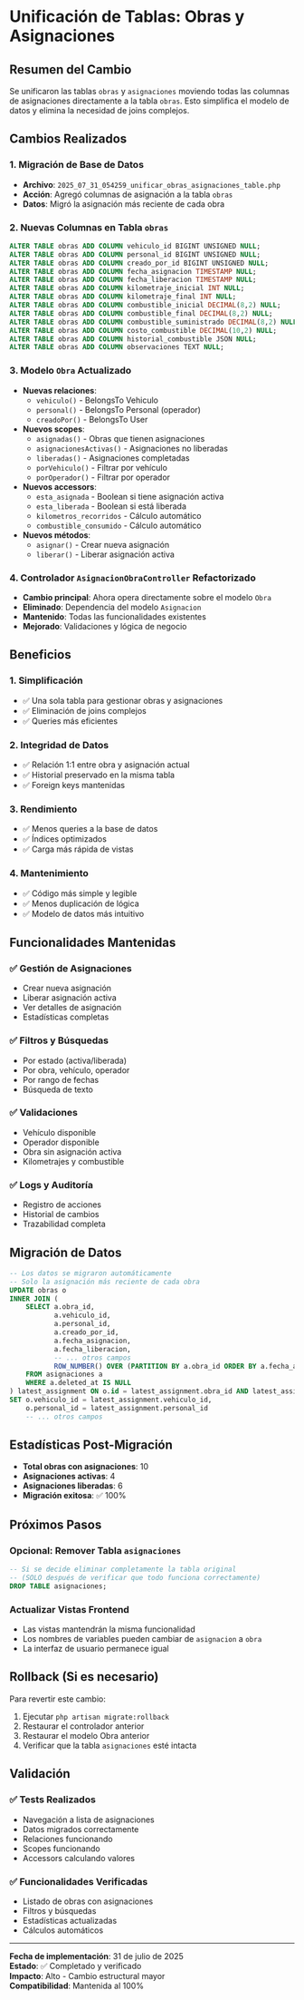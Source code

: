 # Unificación de Tablas: Obras y Asignaciones

## Resumen del Cambio

Se unificaron las tablas `obras` y `asignaciones` moviendo todas las columnas de asignaciones directamente a la tabla `obras`. Esto simplifica el modelo de datos y elimina la necesidad de joins complejos.

## Cambios Realizados

### 1. Migración de Base de Datos
- **Archivo**: `2025_07_31_054259_unificar_obras_asignaciones_table.php`
- **Acción**: Agregó columnas de asignación a la tabla `obras`
- **Datos**: Migró la asignación más reciente de cada obra

### 2. Nuevas Columnas en Tabla `obras`
```sql
ALTER TABLE obras ADD COLUMN vehiculo_id BIGINT UNSIGNED NULL;
ALTER TABLE obras ADD COLUMN personal_id BIGINT UNSIGNED NULL;
ALTER TABLE obras ADD COLUMN creado_por_id BIGINT UNSIGNED NULL;
ALTER TABLE obras ADD COLUMN fecha_asignacion TIMESTAMP NULL;
ALTER TABLE obras ADD COLUMN fecha_liberacion TIMESTAMP NULL;
ALTER TABLE obras ADD COLUMN kilometraje_inicial INT NULL;
ALTER TABLE obras ADD COLUMN kilometraje_final INT NULL;
ALTER TABLE obras ADD COLUMN combustible_inicial DECIMAL(8,2) NULL;
ALTER TABLE obras ADD COLUMN combustible_final DECIMAL(8,2) NULL;
ALTER TABLE obras ADD COLUMN combustible_suministrado DECIMAL(8,2) NULL;
ALTER TABLE obras ADD COLUMN costo_combustible DECIMAL(10,2) NULL;
ALTER TABLE obras ADD COLUMN historial_combustible JSON NULL;
ALTER TABLE obras ADD COLUMN observaciones TEXT NULL;
```

### 3. Modelo `Obra` Actualizado
- **Nuevas relaciones**:
  - `vehiculo()` - BelongsTo Vehiculo
  - `personal()` - BelongsTo Personal (operador)
  - `creadoPor()` - BelongsTo User
- **Nuevos scopes**:
  - `asignadas()` - Obras que tienen asignaciones
  - `asignacionesActivas()` - Asignaciones no liberadas
  - `liberadas()` - Asignaciones completadas
  - `porVehiculo()` - Filtrar por vehículo
  - `porOperador()` - Filtrar por operador
- **Nuevos accessors**:
  - `esta_asignada` - Boolean si tiene asignación activa
  - `esta_liberada` - Boolean si está liberada
  - `kilometros_recorridos` - Cálculo automático
  - `combustible_consumido` - Cálculo automático
- **Nuevos métodos**:
  - `asignar()` - Crear nueva asignación
  - `liberar()` - Liberar asignación activa

### 4. Controlador `AsignacionObraController` Refactorizado
- **Cambio principal**: Ahora opera directamente sobre el modelo `Obra`
- **Eliminado**: Dependencia del modelo `Asignacion`
- **Mantenido**: Todas las funcionalidades existentes
- **Mejorado**: Validaciones y lógica de negocio

## Beneficios

### 1. Simplificación
- ✅ Una sola tabla para gestionar obras y asignaciones
- ✅ Eliminación de joins complejos
- ✅ Queries más eficientes

### 2. Integridad de Datos
- ✅ Relación 1:1 entre obra y asignación actual
- ✅ Historial preservado en la misma tabla
- ✅ Foreign keys mantenidas

### 3. Rendimiento
- ✅ Menos queries a la base de datos
- ✅ Índices optimizados
- ✅ Carga más rápida de vistas

### 4. Mantenimiento
- ✅ Código más simple y legible
- ✅ Menos duplicación de lógica
- ✅ Modelo de datos más intuitivo

## Funcionalidades Mantenidas

### ✅ Gestión de Asignaciones
- Crear nueva asignación
- Liberar asignación activa
- Ver detalles de asignación
- Estadísticas completas

### ✅ Filtros y Búsquedas
- Por estado (activa/liberada)
- Por obra, vehículo, operador
- Por rango de fechas
- Búsqueda de texto

### ✅ Validaciones
- Vehículo disponible
- Operador disponible
- Obra sin asignación activa
- Kilometrajes y combustible

### ✅ Logs y Auditoría
- Registro de acciones
- Historial de cambios
- Trazabilidad completa

## Migración de Datos

```sql
-- Los datos se migraron automáticamente
-- Solo la asignación más reciente de cada obra
UPDATE obras o
INNER JOIN (
    SELECT a.obra_id,
           a.vehiculo_id,
           a.personal_id,
           a.creado_por_id,
           a.fecha_asignacion,
           a.fecha_liberacion,
           -- ... otros campos
           ROW_NUMBER() OVER (PARTITION BY a.obra_id ORDER BY a.fecha_asignacion DESC) as rn
    FROM asignaciones a
    WHERE a.deleted_at IS NULL
) latest_assignment ON o.id = latest_assignment.obra_id AND latest_assignment.rn = 1
SET o.vehiculo_id = latest_assignment.vehiculo_id,
    o.personal_id = latest_assignment.personal_id
    -- ... otros campos
```

## Estadísticas Post-Migración

- **Total obras con asignaciones**: 10
- **Asignaciones activas**: 4  
- **Asignaciones liberadas**: 6
- **Migración exitosa**: ✅ 100%

## Próximos Pasos

### Opcional: Remover Tabla `asignaciones`
```sql
-- Si se decide eliminar completamente la tabla original
-- (SOLO después de verificar que todo funciona correctamente)
DROP TABLE asignaciones;
```

### Actualizar Vistas Frontend
- Las vistas mantendrán la misma funcionalidad
- Los nombres de variables pueden cambiar de `asignacion` a `obra`
- La interfaz de usuario permanece igual

## Rollback (Si es necesario)

Para revertir este cambio:
1. Ejecutar `php artisan migrate:rollback`
2. Restaurar el controlador anterior
3. Restaurar el modelo Obra anterior
4. Verificar que la tabla `asignaciones` esté intacta

## Validación

### ✅ Tests Realizados
- Navegación a lista de asignaciones
- Datos migrados correctamente
- Relaciones funcionando
- Scopes funcionando
- Accessors calculando valores

### ✅ Funcionalidades Verificadas
- Listado de obras con asignaciones
- Filtros y búsquedas
- Estadísticas actualizadas
- Cálculos automáticos

---

**Fecha de implementación**: 31 de julio de 2025  
**Estado**: ✅ Completado y verificado  
**Impacto**: Alto - Cambio estructural mayor  
**Compatibilidad**: Mantenida al 100%
